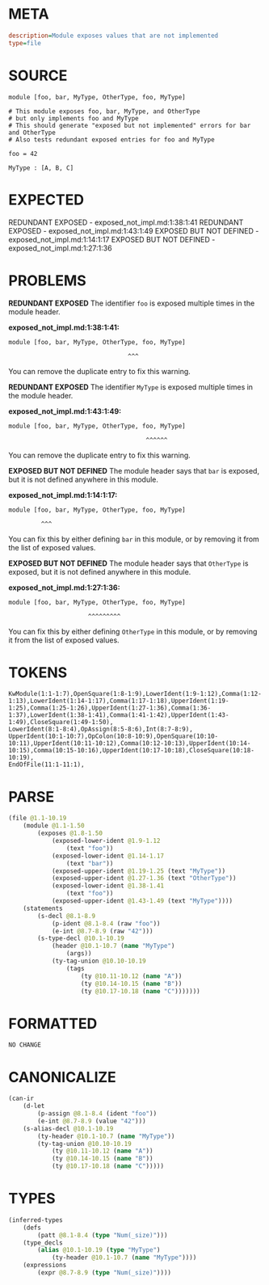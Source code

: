 # META
~~~ini
description=Module exposes values that are not implemented
type=file
~~~
# SOURCE
~~~roc
module [foo, bar, MyType, OtherType, foo, MyType]

# This module exposes foo, bar, MyType, and OtherType
# but only implements foo and MyType
# This should generate "exposed but not implemented" errors for bar and OtherType
# Also tests redundant exposed entries for foo and MyType

foo = 42

MyType : [A, B, C]
~~~
# EXPECTED
REDUNDANT EXPOSED - exposed_not_impl.md:1:38:1:41
REDUNDANT EXPOSED - exposed_not_impl.md:1:43:1:49
EXPOSED BUT NOT DEFINED - exposed_not_impl.md:1:14:1:17
EXPOSED BUT NOT DEFINED - exposed_not_impl.md:1:27:1:36
# PROBLEMS
**REDUNDANT EXPOSED**
The identifier `foo` is exposed multiple times in the module header.

**exposed_not_impl.md:1:38:1:41:**
```roc
module [foo, bar, MyType, OtherType, foo, MyType]
```
                                     ^^^
You can remove the duplicate entry to fix this warning.

**REDUNDANT EXPOSED**
The identifier `MyType` is exposed multiple times in the module header.

**exposed_not_impl.md:1:43:1:49:**
```roc
module [foo, bar, MyType, OtherType, foo, MyType]
```
                                          ^^^^^^
You can remove the duplicate entry to fix this warning.

**EXPOSED BUT NOT DEFINED**
The module header says that `bar` is exposed, but it is not defined anywhere in this module.

**exposed_not_impl.md:1:14:1:17:**
```roc
module [foo, bar, MyType, OtherType, foo, MyType]
```
             ^^^
You can fix this by either defining `bar` in this module, or by removing it from the list of exposed values.

**EXPOSED BUT NOT DEFINED**
The module header says that `OtherType` is exposed, but it is not defined anywhere in this module.

**exposed_not_impl.md:1:27:1:36:**
```roc
module [foo, bar, MyType, OtherType, foo, MyType]
```
                          ^^^^^^^^^
You can fix this by either defining `OtherType` in this module, or by removing it from the list of exposed values.

# TOKENS
~~~zig
KwModule(1:1-1:7),OpenSquare(1:8-1:9),LowerIdent(1:9-1:12),Comma(1:12-1:13),LowerIdent(1:14-1:17),Comma(1:17-1:18),UpperIdent(1:19-1:25),Comma(1:25-1:26),UpperIdent(1:27-1:36),Comma(1:36-1:37),LowerIdent(1:38-1:41),Comma(1:41-1:42),UpperIdent(1:43-1:49),CloseSquare(1:49-1:50),
LowerIdent(8:1-8:4),OpAssign(8:5-8:6),Int(8:7-8:9),
UpperIdent(10:1-10:7),OpColon(10:8-10:9),OpenSquare(10:10-10:11),UpperIdent(10:11-10:12),Comma(10:12-10:13),UpperIdent(10:14-10:15),Comma(10:15-10:16),UpperIdent(10:17-10:18),CloseSquare(10:18-10:19),
EndOfFile(11:1-11:1),
~~~
# PARSE
~~~clojure
(file @1.1-10.19
	(module @1.1-1.50
		(exposes @1.8-1.50
			(exposed-lower-ident @1.9-1.12
				(text "foo"))
			(exposed-lower-ident @1.14-1.17
				(text "bar"))
			(exposed-upper-ident @1.19-1.25 (text "MyType"))
			(exposed-upper-ident @1.27-1.36 (text "OtherType"))
			(exposed-lower-ident @1.38-1.41
				(text "foo"))
			(exposed-upper-ident @1.43-1.49 (text "MyType"))))
	(statements
		(s-decl @8.1-8.9
			(p-ident @8.1-8.4 (raw "foo"))
			(e-int @8.7-8.9 (raw "42")))
		(s-type-decl @10.1-10.19
			(header @10.1-10.7 (name "MyType")
				(args))
			(ty-tag-union @10.10-10.19
				(tags
					(ty @10.11-10.12 (name "A"))
					(ty @10.14-10.15 (name "B"))
					(ty @10.17-10.18 (name "C")))))))
~~~
# FORMATTED
~~~roc
NO CHANGE
~~~
# CANONICALIZE
~~~clojure
(can-ir
	(d-let
		(p-assign @8.1-8.4 (ident "foo"))
		(e-int @8.7-8.9 (value "42")))
	(s-alias-decl @10.1-10.19
		(ty-header @10.1-10.7 (name "MyType"))
		(ty-tag-union @10.10-10.19
			(ty @10.11-10.12 (name "A"))
			(ty @10.14-10.15 (name "B"))
			(ty @10.17-10.18 (name "C")))))
~~~
# TYPES
~~~clojure
(inferred-types
	(defs
		(patt @8.1-8.4 (type "Num(_size)")))
	(type_decls
		(alias @10.1-10.19 (type "MyType")
			(ty-header @10.1-10.7 (name "MyType"))))
	(expressions
		(expr @8.7-8.9 (type "Num(_size)"))))
~~~
